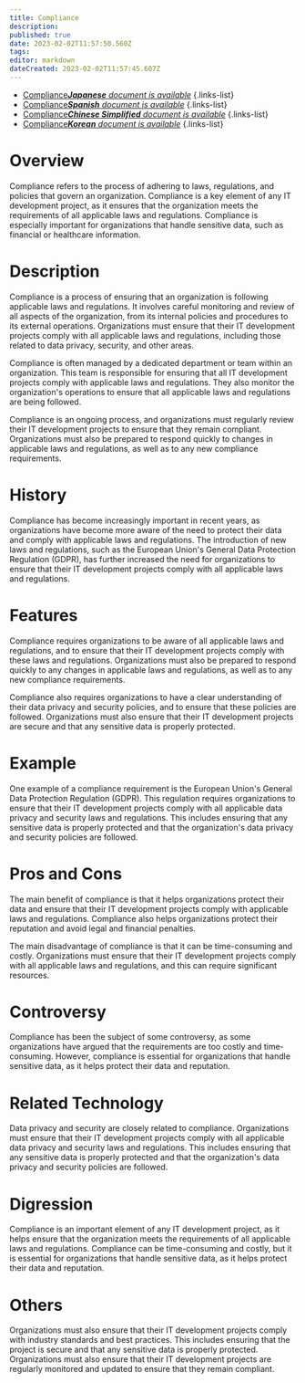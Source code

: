 ```yaml
---
title: Compliance
description: 
published: true
date: 2023-02-02T11:57:50.560Z
tags: 
editor: markdown
dateCreated: 2023-02-02T11:57:45.607Z
---
```


- [Compliance***Japanese** document is available*](/ja/Knowledge-base/Dictionary/compliance)
{.links-list}
- [Compliance***Spanish** document is available*](/es/Knowledge-base/Dictionary/compliance)
{.links-list}
- [Compliance***Chinese Simplified** document is available*](/zh/Knowledge-base/Dictionary/compliance)
{.links-list}
- [Compliance***Korean** document is available*](/ko/Knowledge-base/Dictionary/compliance)
{.links-list}


# Overview
Compliance refers to the process of adhering to laws, regulations, and policies that govern an organization. Compliance is a key element of any IT development project, as it ensures that the organization meets the requirements of all applicable laws and regulations. Compliance is especially important for organizations that handle sensitive data, such as financial or healthcare information.

# Description
Compliance is a process of ensuring that an organization is following applicable laws and regulations. It involves careful monitoring and review of all aspects of the organization, from its internal policies and procedures to its external operations. Organizations must ensure that their IT development projects comply with all applicable laws and regulations, including those related to data privacy, security, and other areas.

Compliance is often managed by a dedicated department or team within an organization. This team is responsible for ensuring that all IT development projects comply with applicable laws and regulations. They also monitor the organization's operations to ensure that all applicable laws and regulations are being followed.

Compliance is an ongoing process, and organizations must regularly review their IT development projects to ensure that they remain compliant. Organizations must also be prepared to respond quickly to changes in applicable laws and regulations, as well as to any new compliance requirements.

# History
Compliance has become increasingly important in recent years, as organizations have become more aware of the need to protect their data and comply with applicable laws and regulations. The introduction of new laws and regulations, such as the European Union's General Data Protection Regulation (GDPR), has further increased the need for organizations to ensure that their IT development projects comply with all applicable laws and regulations.

# Features
Compliance requires organizations to be aware of all applicable laws and regulations, and to ensure that their IT development projects comply with these laws and regulations. Organizations must also be prepared to respond quickly to any changes in applicable laws and regulations, as well as to any new compliance requirements.

Compliance also requires organizations to have a clear understanding of their data privacy and security policies, and to ensure that these policies are followed. Organizations must also ensure that their IT development projects are secure and that any sensitive data is properly protected.

# Example
One example of a compliance requirement is the European Union's General Data Protection Regulation (GDPR). This regulation requires organizations to ensure that their IT development projects comply with all applicable data privacy and security laws and regulations. This includes ensuring that any sensitive data is properly protected and that the organization's data privacy and security policies are followed.

# Pros and Cons
The main benefit of compliance is that it helps organizations protect their data and ensure that their IT development projects comply with applicable laws and regulations. Compliance also helps organizations protect their reputation and avoid legal and financial penalties.

The main disadvantage of compliance is that it can be time-consuming and costly. Organizations must ensure that their IT development projects comply with all applicable laws and regulations, and this can require significant resources.

# Controversy
Compliance has been the subject of some controversy, as some organizations have argued that the requirements are too costly and time-consuming. However, compliance is essential for organizations that handle sensitive data, as it helps protect their data and reputation.

# Related Technology
Data privacy and security are closely related to compliance. Organizations must ensure that their IT development projects comply with all applicable data privacy and security laws and regulations. This includes ensuring that any sensitive data is properly protected and that the organization's data privacy and security policies are followed.

# Digression
Compliance is an important element of any IT development project, as it helps ensure that the organization meets the requirements of all applicable laws and regulations. Compliance can be time-consuming and costly, but it is essential for organizations that handle sensitive data, as it helps protect their data and reputation.

# Others
Organizations must also ensure that their IT development projects comply with industry standards and best practices. This includes ensuring that the project is secure and that any sensitive data is properly protected. Organizations must also ensure that their IT development projects are regularly monitored and updated to ensure that they remain compliant.